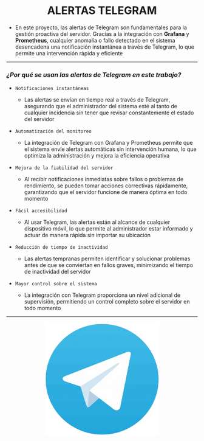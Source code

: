 <h1 align="center">ALERTAS TELEGRAM</h1>

- En este proyecto, las alertas de Telegram son fundamentales para la gestión proactiva del servidor. Gracias a la integración con **Grafana** y **Prometheus**, cualquier anomalía o fallo detectado en el sistema desencadena una notificación instantánea a través de Telegram, lo que permite una intervención rápida y eficiente

---

### *¿Por qué se usan las alertas de Telegram en este trabajo?*

- `Notificaciones instantáneas`
    - Las alertas se envían en tiempo real a través de Telegram, asegurando que el administrador del sistema esté al tanto de cualquier incidencia sin tener que revisar constantemente el estado del servidor

- `Automatización del monitoreo`
    - La integración de Telegram con Grafana y Prometheus permite que el sistema envíe alertas automáticas sin intervención humana, lo que optimiza la administración y mejora la eficiencia operativa

- `Mejora de la fiabilidad del servidor`
    - Al recibir notificaciones inmediatas sobre fallos o problemas de rendimiento, se pueden tomar acciones correctivas rápidamente, garantizando que el servidor funcione de manera óptima en todo momento

- `Fácil accesibilidad`
    - Al usar Telegram, las alertas están al alcance de cualquier dispositivo móvil, lo que permite al administrador estar informado y actuar de manera rápida sin importar su ubicación

- `Reducción de tiempo de inactividad`
    - Las alertas tempranas permiten identificar y solucionar problemas antes de que se conviertan en fallos graves, minimizando el tiempo de inactividad del servidor

- `Mayor control sobre el sistema`
    - La integración con Telegram proporciona un nivel adicional de supervisión, permitiendo un control completo sobre el servidor en todo momento

---

<p align="center">
  <img src="/MainFolder/img/tele.png" alt="TELEGRAM" width="300" height="300">
</p>
